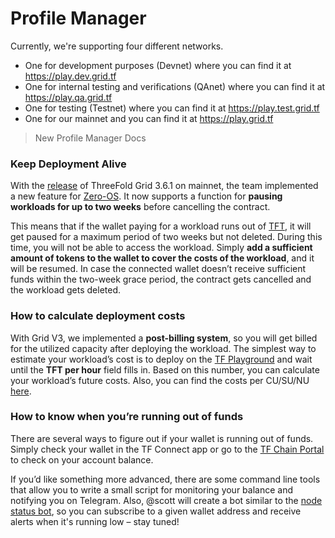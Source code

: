 # Profile Manager

Currently, we're supporting four different networks.

- One for development purposes (Devnet) where you can find it at https://play.dev.grid.tf
- One for internal testing and verifications (QAnet) where you can find it at https://play.qa.grid.tf
- One for testing (Testnet) where you can find it at https://play.test.grid.tf
- One for our mainnet and you can find it at https://play.grid.tf

> New Profile Manager Docs

<!-- ![](img/profile_manager1.png)

Start by creating a profile from the upper right button. This creates a profile, saved and encrypted locally in your browser.

### Secure

![](img/pro_manager5.png)

The **Profile Manager Password** is how you store your profile info in browser local storage.
Create a new profile by visiting the **Create Profile Manager** tab and enter your new password. After you're done, click on **Create New Profile Manager**.

You'll need that password to be able to load your profiles afterwards from the **Activate Profile Manager** tab.

![](img/pro_manager6.png)

### Process

Start entering the following information required to create your new profile.

![](img/dev_profile2.png)

- `Profile Name`: Any chosen name, makes it easy for you to remember between sessions.
- `Mnemonics` are the secret words of your Polkadot account, [Generate yours here!](dashboard_portal_polkadot_create_account).
- Your `Public SSH Key` is used to login into VM's, Kubernetes, ...

After you finish typing your credentials, click on **Activate**. Once your profile gets activated, you should find your **Twin ID** and **Address** generated under your ***Mnemonics*** for verification. Also, your **Account Balance** will be available at the top right corner under your profile name.

![](img/dev_profile3.png) -->

### Keep Deployment Alive

With the [release](https://github.com/threefoldtech/home/blob/master/wiki/products/v3/tfgrid_3.6.1.md) of ThreeFold Grid 3.6.1 on mainnet, the team implemented a new feature for [Zero-OS](https://github.com/threefoldtech/home/blob/master/wiki/products/v3/tfgrid_3.6.1.md#zos-v310). It now supports a function for **pausing workloads for up to two weeks** before cancelling the contract.

This means that if the wallet paying for a workload runs out of [TFT](https://forum.threefold.io/t/what-is-the-real-value-of-tft/3143?u=hannahcordes), it will get paused for a maximum period of two weeks but not deleted. During this time, you will not be able to access the workload. Simply **add a sufficient amount of tokens to the wallet to cover the costs of the workload**, and it will be resumed. In case the connected wallet doesn’t receive sufficient funds within the two-week grace period, the contract gets cancelled and the workload gets deleted.

### How to calculate deployment costs

With Grid V3, we implemented a **post-billing system**, so you will get billed for the utilized capacity after deploying the workload. The simplest way to estimate your workload’s cost is to deploy on the [TF Playground](https://library.threefold.me/info/manual/#/manual__weblets_home?id=playground) and wait until the **TFT per hour** field fills in. Based on this number, you can calculate your workload’s future costs. Also, you can find the costs per CU/SU/NU [here](https://library.threefold.me/info/threefold#/cloud/threefold__pricing).

### How to know when you’re running out of funds

There are several ways to figure out if your wallet is running out of funds. Simply check your wallet in the TF Connect app or go to the [TF Chain Portal](https://portal.grid.tf/#/) to check on your account balance.

If you’d like something more advanced, there are some command line tools that allow you to write a small script for monitoring your balance and notifying you on Telegram. Also, @scott will create a bot similar to the [node status bot](https://forum.threefold.io/t/announcing-the-node-status-bot-for-telegram/1880?u=hannahcordes), so you can subscribe to a given wallet address and receive alerts when it's running low – stay tuned!
